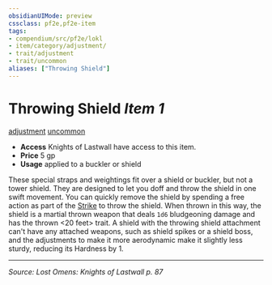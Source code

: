 ```yaml
---
obsidianUIMode: preview
cssclass: pf2e,pf2e-item
tags:
- compendium/src/pf2e/lokl
- item/category/adjustment/
- trait/adjustment
- trait/uncommon
aliases: ["Throwing Shield"]
---
```

# Throwing Shield *Item 1*  
[adjustment](adjustment-lotgb.md "Adjustment  Trait")  [uncommon](uncommon.md "Uncommon Rarity Trait")  

- **Access** Knights of Lastwall have access to this item.
- **Price** 5 gp
- **Usage** applied to a buckler or shield

These special straps and weightings fit over a shield or buckler, but not a tower shield. They are designed to let you doff and throw the shield in one swift movement. You can quickly remove the shield by spending a free action as part of the [Strike](strike.md) to throw the shield. When thrown in this way, the shield is a martial thrown weapon that deals `1d6` bludgeoning damage and has the thrown <20 feet> trait. A shield with the throwing shield attachment can't have any attached weapons, such as shield spikes or a shield boss, and the adjustments to make it more aerodynamic make it slightly less sturdy, reducing its Hardness by 1.


---
*Source: Lost Omens: Knights of Lastwall p. 87*